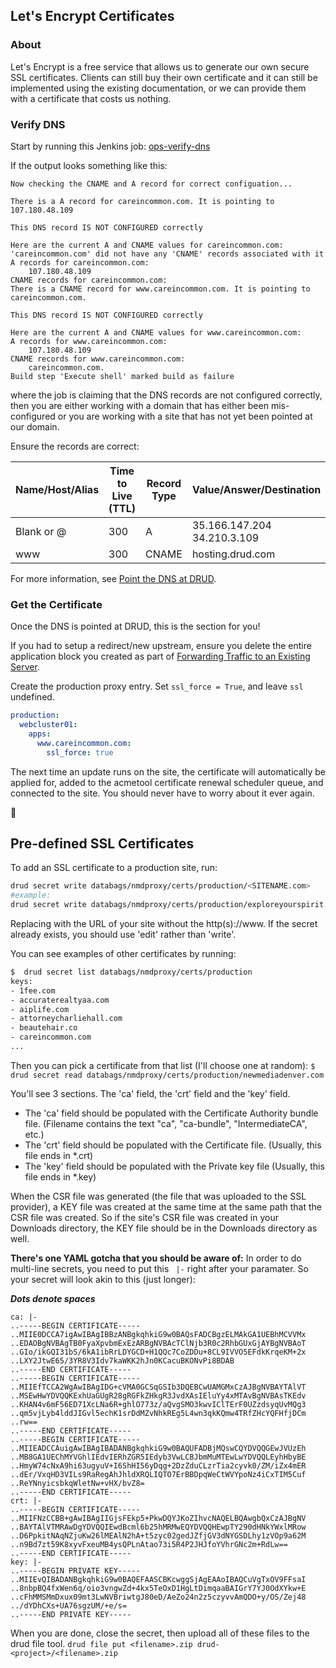 ## Let's Encrypt Certificates
### About
Let's Encrypt is a free service that allows us to generate our own secure SSL certificates. Clients can still buy their own certificate and it can still be implemented using the existing documentation, or we can provide them with a certificate that costs us nothing.

### Verify DNS
Start by running this Jenkins job: [ops-verify-dns](https://leroy.drud.com/job/ops-verify-dns)

If the output looks something like this:

```
Now checking the CNAME and A record for correct configuation...

There is a A record for careincommon.com. It is pointing to 107.180.48.109

This DNS record IS NOT CONFIGURED correctly

Here are the current A and CNAME values for careincommon.com:
'careincommon.com' did not have any 'CNAME' records associated with it
A records for careincommon.com:
    107.180.48.109
CNAME records for careincommon.com:
There is a CNAME record for www.careincommon.com. It is pointing to careincommon.com.

This DNS record IS NOT CONFIGURED correctly

Here are the current A and CNAME values for www.careincommon.com:
A records for www.careincommon.com:
    107.180.48.109
CNAME records for www.careincommon.com:
    careincommon.com.
Build step 'Execute shell' marked build as failure
```

where the job is claiming that the DNS records are not configured correctly, then you are either working with a domain that has either been mis-configured or you are working with a site that has not yet been pointed at our domain.

Ensure the records are correct:

Name/Host/Alias | Time to Live (TTL) | Record Type | Value/Answer/Destination
------------ | ------------- | ----------- | ------------------------
Blank or @ | 300 | A | 35.166.147.204 <br> 34.210.3.109
www | 300 | CNAME | hosting.drud.com

For more information, see [Point the DNS at DRUD](launch_a_site.md#point-the-dns-at-drud).


### Get the Certificate
Once the DNS is pointed at DRUD, this is the section for you!

If you had to setup a redirect/new upstream, ensure you delete the entire application block you created as part of [Forwarding Traffic to an Existing Server](launch_a_site.md#forwarding-traffic-to-an-existing-server).

Create the production proxy entry. Set `ssl_force = True`, and leave `ssl` undefined.

```yaml
production:
  webcluster01:
    apps:
      www.careincommon.com:
        ssl_force: true
```


The next time an update runs on the site, the certificate will automatically be applied for, added to the acmetool certificate renewal scheduler queue, and connected to the site. You should never have to worry about it ever again.

:tada:

## Pre-defined SSL Certificates
To add an SSL certificate to a production site, run:

```bash
drud secret write databags/nmdproxy/certs/production/<SITENAME.com>
#example:
drud secret write databags/nmdproxy/certs/production/exploreyourspirit.com
```
Replacing <SITENAME> with the URL of your site without the http(s)://www.
If the secret already exists, you should use 'edit' rather than 'write'.

You can see examples of other certificates by running:

```bash
$  drud secret list databags/nmdproxy/certs/production
keys:
- 1fee.com
- accuraterealtyaa.com
- aiplife.com
- attorneycharliehall.com
- beautehair.co
- careincommon.com
...
```
Then you can pick a certificate from that list (I'll choose one at random):
`$  drud secret read databags/nmdproxy/certs/production/newmediadenver.com`

You'll see 3 sections. The 'ca' field, the 'crt' field and the 'key' field.

- The 'ca' field should be populated with the Certificate Authority bundle file. (Filename contains the text "ca", "ca-bundle", "IntermediateCA", etc.) 
- The 'crt' field should be populated with the Certificate file. (Usually, this file ends in *.crt)
- The 'key' field should be populated with the Private key file (Usually, this file ends in *.key)

When the CSR file was generated (the file that was uploaded to the SSL provider), a KEY file was created at the same time at the same path that the CSR file was created. So if the site's CSR file was created in your Downloads directory, the KEY file should be in the Downloads directory as well.

**There's one YAML gotcha that you should be aware of:** In order to do multi-line secrets, you need to put this ` |-` right after your paramater.
So your secret will look akin to this (just longer):

___Dots denote spaces___

```
ca: |-
..-----BEGIN CERTIFICATE-----
..MIIE0DCCA7igAwIBAgIBBzANBgkqhkiG9w0BAQsFADCBgzELMAkGA1UEBhMCVVMx
..EDAOBgNVBAgTB0FyaXpvbmExEzARBgNVBAcTClNjb3R0c2RhbGUxGjAYBgNVBAoT
..GIo/ikGQI31bS/6kA1ibRrLDYGCD+H1QQc7CoZDDu+8CL9IVVO5EFdkKrqeKM+2x
..LXY2JtwE65/3YR8V3Idv7kaWKK2hJn0KCacuBKONvPi8BDAB
..-----END CERTIFICATE-----
..-----BEGIN CERTIFICATE-----
..MIIEfTCCA2WgAwIBAgIDG+cVMA0GCSqGSIb3DQEBCwUAMGMxCzAJBgNVBAYTAlVT
..MSEwHwYDVQQKExhUaGUgR28gRGFkZHkgR3JvdXAsIEluYy4xMTAvBgNVBAsTKEdv
..KHAN4v6mF56ED71XcLNa6R+ghlO773z/aQvgSMO3kwvIClTErF0UZzdsyqUvMQg3
..qm5vjLyb4lddJIGvl5echK1srDdMZvNhkREg5L4wn3qkKQmw4TRfZHcYQFHfjDCm
..rw==
..-----END CERTIFICATE-----
..-----BEGIN CERTIFICATE-----
..MIIEADCCAuigAwIBAgIBADANBgkqhkiG9w0BAQUFADBjMQswCQYDVQQGEwJVUzEh
..MB8GA1UEChMYVGhlIEdvIERhZGR5IEdyb3VwLCBJbmMuMTEwLwYDVQQLEyhHbyBE
..HmyW74cNxA9hi63ugyuV+I6ShHI56yDqg+2DzZduCLzrTia2cyvk0/ZM/iZx4mER
..dEr/VxqHD3VILs9RaRegAhJhldXRQLIQTO7ErBBDpqWeCtWVYpoNz4iCxTIM5Cuf
..ReYNnyicsbkqWletNw+vHX/bvZ8=
..-----END CERTIFICATE-----
crt: |-
..-----BEGIN CERTIFICATE-----
..MIIFNzCCBB+gAwIBAgIIGjsFEkp5+PkwDQYJKoZIhvcNAQELBQAwgbQxCzAJBgNV
..BAYTAlVTMRAwDgYDVQQIEwdBcml6b25hMRMwEQYDVQQHEwpTY290dHNkYWxlMRow
..D6PpkitNAqNZjuKw26lMEAlN2hA+t5zyc02gedJZfjGV3dNYGSDLhy1zVOp9a62M
..n9Bd7zt59K8xyvFxeuMB4ysQPLnAtao73i5R4P2JHJfoYVhrGNc2m+RdLw==
..-----END CERTIFICATE-----
key: |-
..-----BEGIN PRIVATE KEY-----
..MIIEvQIBADANBgkqhkiG9w0BAQEFAASCBKcwggSjAgEAAoIBAQCuVgTxOV9FFsaI
..8nbpBQ4fxWen6q/oio3vngwZd+4kx5TeOxD1HgLtDimqaaBAIGrY7YJ0OdXYkw+E
..cFhMMSMmDxux09mt3LwNVBriwtgJ80eD/AeZo24n2z5czyvvAmQDO+y/OS/Zej48
../dYDhCXs+UA76sgzUM/+e/s=
..-----END PRIVATE KEY-----
```

When you are done, close the secret, then upload all of these files to the drud file tool.
`drud file put <filename>.zip drud-<project>/<filename>.zip`
